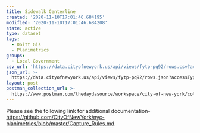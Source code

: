 ```yaml
---
title: Sidewalk Centerline
created: '2020-11-10T17:01:46.684195'
modified: '2020-11-10T17:01:46.684208'
state: active
type: dataset
tags:
  - Doitt Gis
  - Planimetrics
groups:
  - Local Government
csv_url: 'https://data.cityofnewyork.us/api/views/fytp-pq92/rows.csv?accessType=DOWNLOAD'
json_url: >-
  https://data.cityofnewyork.us/api/views/fytp-pq92/rows.json?accessType=DOWNLOAD
layout: post
postman_collection_url: >-
  https://www.postman.com/thedaydasource/workspace/city-of-new-york/collection/15909983-55057133-fe56-4619-8816-43bd65cfbe2d
---
```

Please see the following link for additional documentation- https://github.com/CityOfNewYork/nyc-planimetrics/blob/master/Capture_Rules.md.
